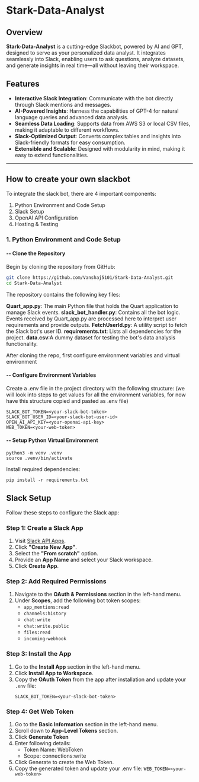 # Stark-Data-Analyst

## Overview

**Stark-Data-Analyst** is a cutting-edge Slackbot, powered by AI and GPT, designed to serve as your personalized data analyst. It integrates seamlessly into Slack, enabling users to ask questions, analyze datasets, and generate insights in real time—all without leaving their workspace.

## Features

- **Interactive Slack Integration**: Communicate with the bot directly through Slack mentions and messages.
- **AI-Powered Insights**: Harness the capabilities of GPT-4 for natural language queries and advanced data analysis.
- **Seamless Data Loading**: Supports data from AWS S3 or local CSV files, making it adaptable to different workflows.
- **Slack-Optimized Output**: Converts complex tables and insights into Slack-friendly formats for easy consumption.
- **Extensible and Scalable**: Designed with modularity in mind, making it easy to extend functionalities.

---------------------------------

## How to create your own slackbot

To integrate the slack bot, there are 4 important components:
1. Python Environment and Code Setup
2. Slack Setup
3. OpenAI API Configuration
4. Hosting & Testing


### 1. Python Environment and Code Setup

#### -- Clone the Repository

Begin by cloning the repository from GitHub:

```bash
git clone https://github.com/Vanshaj5101/Stark-Data-Analyst.git
cd Stark-Data-Analyst
```

The repository contains the following key files:

**Quart_app.py**: The main Python file that holds the Quart application to manage Slack events.
**slack_bot_handler.py**: Contains all the bot logic. Events received by Quart_app.py are processed here to interpret user requirements and provide outputs.
**FetchUserId.py**: A utility script to fetch the Slack bot's user ID.
**requirements.txt**: Lists all dependencies for the project.
**data.csv**:A dummy dataset for testing the bot's data analysis functionality.

After cloning the repo, first configure environment variables and virtual environment

#### -- Configure Environment Variables
Create a .env file in the project directory with the following structure: 
(we will look into steps to get values for all the environment variables, for now have this structure copied and pasted as .env file)
```
SLACK_BOT_TOKEN=<your-slack-bot-token>
SLACK_BOT_USER_ID=<your-slack-bot-user-id>
OPEN_AI_API_KEY=<your-openai-api-key>
WEB_TOKEN=<your-web-token>
```

#### -- Setup Python Virtual Environment

```
python3 -m venv .venv
source .venv/bin/activate
```
Install required dependencies:
```
pip install -r requirements.txt
```


## Slack Setup

Follow these steps to configure the Slack app:

### Step 1: Create a Slack App
1. Visit [Slack API Apps](https://api.slack.com/apps).
2. Click **"Create New App"**.
3. Select the **"From scratch"** option.
4. Provide an **App Name** and select your Slack workspace.
5. Click **Create App**.

### Step 2: Add Required Permissions
1. Navigate to the **OAuth & Permissions** section in the left-hand menu.
2. Under **Scopes**, add the following bot token scopes:
   - `app_mentions:read`
   - `channels:history`
   - `chat:write`
   - `chat:write.public`
   - `files:read`
   - `incoming-webhook`

### Step 3: Install the App
1. Go to the **Install App** section in the left-hand menu.
2. Click **Install App to Workspace**.
3. Copy the **OAuth Token** from the app after installation and update your `.env` file:
   ```env
   SLACK_BOT_TOKEN=<your-slack-bot-token>

### Step 4: Get Web Token
1. Go to the **Basic Information** section in the left-hand menu.
2. Scroll down to **App-Level Tokens** section.
3. Click **Generate Token**
4. Enter following details:
   - Token Name: WebToken
   - Scope: connections:write
5. Click Generate to create the Web Token.
6. Copy the generated token and update your .env file:
`WEB_TOKEN=<your-web-token>`
